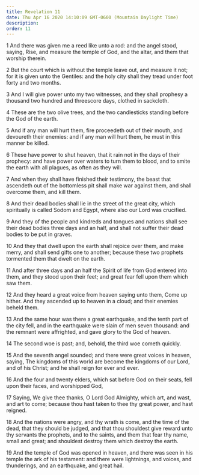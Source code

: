 ```yaml
---
title: Revelation 11
date: Thu Apr 16 2020 14:10:09 GMT-0600 (Mountain Daylight Time)
description: 
order: 11
---
```


<p>
  1 And there was given me a reed like unto a rod: and the angel stood, saying,
  Rise, and measure the temple of God, and the altar, and them that worship
  therein.
</p>
<p>
  2 But the court which is without the temple leave out, and measure it not; for
  it is given unto the Gentiles: and the holy city shall they tread under foot
  forty and two months.
</p>
<p>
  3 And I will give power unto my two witnesses, and they shall prophesy a
  thousand two hundred and threescore days, clothed in sackcloth.
</p>
<p>
  4 These are the two olive trees, and the two candlesticks standing before the
  God of the earth.
</p>
<p>
  5 And if any man will hurt them, fire proceedeth out of their mouth, and
  devoureth their enemies: and if any man will hurt them, he must in this manner
  be killed.
</p>
<p>
  6 These have power to shut heaven, that it rain not in the days of their
  prophecy: and have power over waters to turn them to blood, and to smite the
  earth with all plagues, as often as they will.
</p>
<p>
  7 And when they shall have finished their testimony, the beast that ascendeth
  out of the bottomless pit shall make war against them, and shall overcome
  them, and kill them.
</p>
<p>
  8 And their dead bodies shall lie in the street of the great city, which
  spiritually is called Sodom and Egypt, where also our Lord was crucified.
</p>
<p>
  9 And they of the people and kindreds and tongues and nations shall see their
  dead bodies three days and an half, and shall not suffer their dead bodies to
  be put in graves.
</p>
<p>
  10 And they that dwell upon the earth shall rejoice over them, and make merry,
  and shall send gifts one to another; because these two prophets tormented them
  that dwelt on the earth.
</p>
<p>
  11 And after three days and an half the Spirit of life from God entered into
  them, and they stood upon their feet; and great fear fell upon them which saw
  them.
</p>
<p>
  12 And they heard a great voice from heaven saying unto them, Come up hither.
  And they ascended up to heaven in a cloud; and their enemies beheld them.
</p>
<p>
  13 And the same hour was there a great earthquake, and the tenth part of the
  city fell, and in the earthquake were slain of men seven thousand: and the
  remnant were affrighted, and gave glory to the God of heaven.
</p>
<p>14 The second woe is past; and, behold, the third woe cometh quickly.</p>
<p>
  15 And the seventh angel sounded; and there were great voices in heaven,
  saying, The kingdoms of this world are become the kingdoms of our Lord, and of
  his Christ; and he shall reign for ever and ever.
</p>
<p>
  16 And the four and twenty elders, which sat before God on their seats, fell
  upon their faces, and worshipped God,
</p>
<span></span>
<p>
  17 Saying, We give thee thanks, O Lord God Almighty, which art, and wast, and
  art to come; because thou hast taken to thee thy great power, and hast
  reigned.
</p>
<p>
  18 And the nations were angry, and thy wrath is come, and the time of the
  dead, that they should be judged, and that thou shouldest give reward unto thy
  servants the prophets, and to the saints, and them that fear thy name, small
  and great; and shouldest destroy them which destroy the earth.
</p>
<p>
  19 And the temple of God was opened in heaven, and there was seen in his
  temple the ark of his testament: and there were lightnings, and voices, and
  thunderings, and an earthquake, and great hail.
</p>
